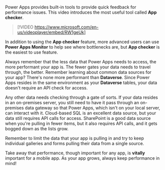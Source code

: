 Power Apps provides built-in tools to provide quick feedback for performance issues. This video introduces the most useful tool called **App checker**.

> [!VIDEO https://www.microsoft.com/en-us/videoplayer/embed/RW1geUk]

In addition to using the **App checker** feature, more advanced users can use **Power Apps Monitor** to help see where bottlenecks are, but **App checker** is the easiest to use feature.

Always remember that the less data that Power Apps needs to access, the more performant your app is. The fewer gates your data needs to travel through, the better. Remember learning about common data sources for your app? There's none more performant than **Dataverse**. Since Power Apps resides in the same environment as your **Dataverse** tables, your data doesn't require an API check for access.

Any other data needs checking through a gate of sorts. If your data resides in an on-premises server, you still need to have it pass through an on-premises data gateway so that Power Apps, which isn't on your local server, can interact with it. Cloud-based SQL is an excellent data source, but your data still requires API calls for access. SharePoint is a good data source when you're pulling in fewer items, but it also requires API calls, and it gets bogged down as the lists grow.

Remember to limit the data that your app is pulling in and try to keep individual galleries and forms pulling their data from a single source.

Take away that performance, though important for any app, is **vitally** important for a mobile app. As your app grows, always keep performance in mind!
